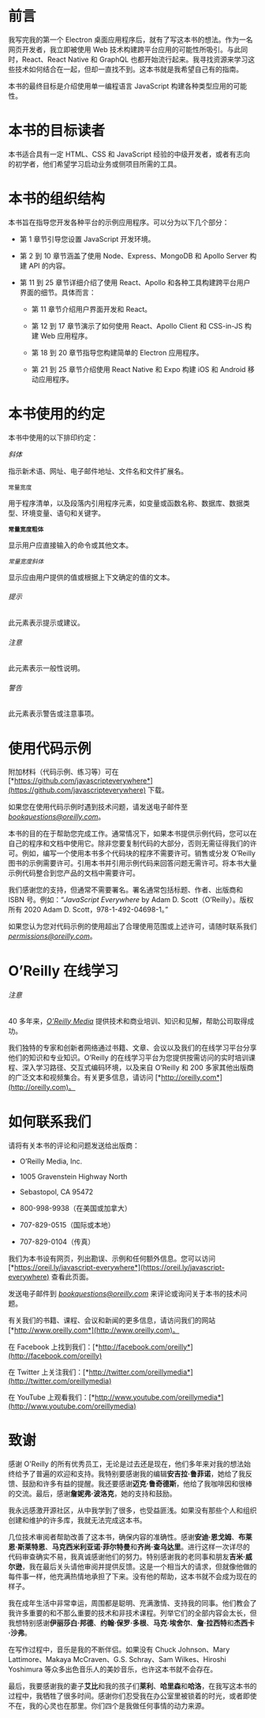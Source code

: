 # 前言

我写完我的第一个 Electron 桌面应用程序后，就有了写这本书的想法。作为一名网页开发者，我立即被使用 Web 技术构建跨平台应用的可能性所吸引。与此同时，React、React Native 和 GraphQL 也都开始流行起来。我寻找资源来学习这些技术如何结合在一起，但却一直找不到。这本书就是我希望自己有的指南。

本书的最终目标是介绍使用单一编程语言 JavaScript 构建各种类型应用的可能性。

# 本书的目标读者

本书适合具有一定 HTML、CSS 和 JavaScript 经验的中级开发者，或者有志向的初学者，他们希望学习启动业务或侧项目所需的工具。

# 本书的组织结构

本书旨在指导您开发各种平台的示例应用程序。可以分为以下几个部分：

+   第 1 章节引导您设置 JavaScript 开发环境。

+   第 2 到 10 章节涵盖了使用 Node、Express、MongoDB 和 Apollo Server 构建 API 的内容。

+   第 11 到 25 章节详细介绍了使用 React、Apollo 和各种工具构建跨平台用户界面的细节。具体而言：

    +   第 11 章节介绍用户界面开发和 React。

    +   第 12 到 17 章节演示了如何使用 React、Apollo Client 和 CSS-in-JS 构建 Web 应用程序。

    +   第 18 到 20 章节指导您构建简单的 Electron 应用程序。

    +   第 21 到 25 章节介绍使用 React Native 和 Expo 构建 iOS 和 Android 移动应用程序。

# 本书使用的约定

本书中使用的以下排印约定：

*斜体*

指示新术语、网址、电子邮件地址、文件名和文件扩展名。

`常量宽度`

用于程序清单，以及段落内引用程序元素，如变量或函数名称、数据库、数据类型、环境变量、语句和关键字。

**`常量宽度粗体`**

显示用户应直接输入的命令或其他文本。

*`常量宽度斜体`*

显示应由用户提供的值或根据上下文确定的值的文本。

###### 提示

此元素表示提示或建议。

###### 注意

此元素表示一般性说明。

###### 警告

此元素表示警告或注意事项。

# 使用代码示例

附加材料（代码示例、练习等）可在 [*https://github.com/javascripteverywhere*](https://github.com/javascripteverywhere) 下载。

如果您在使用代码示例时遇到技术问题，请发送电子邮件至 *bookquestions@oreilly.com*。

本书的目的在于帮助您完成工作。通常情况下，如果本书提供示例代码，您可以在自己的程序和文档中使用它。除非您要复制代码的大部分，否则无需征得我们的许可。例如，编写一个使用本书多个代码块的程序不需要许可。销售或分发 O’Reilly 图书的示例需要许可。引用本书并引用示例代码来回答问题无需许可。将本书大量示例代码整合到您产品的文档中需要许可。

我们感谢您的支持，但通常不需要署名。署名通常包括标题、作者、出版商和 ISBN 号。例如：“*JavaScript Everywhere* by Adam D. Scott（O’Reilly）。版权所有 2020 Adam D. Scott，978-1-492-04698-1。”

如果您认为您对代码示例的使用超出了合理使用范围或上述许可，请随时联系我们 *permissions@oreilly.com*。

# O’Reilly 在线学习

###### 注意

40 多年来，[*O’Reilly Media*](http://oreilly.com) 提供技术和商业培训、知识和见解，帮助公司取得成功。

我们独特的专家和创新者网络通过书籍、文章、会议以及我们的在线学习平台分享他们的知识和专业知识。O’Reilly 的在线学习平台为您提供按需访问的实时培训课程、深入学习路径、交互式编码环境，以及来自 O’Reilly 和 200 多家其他出版商的广泛文本和视频集合。有关更多信息，请访问 [*http://oreilly.com*](http://oreilly.com)。

# 如何联系我们

请将有关本书的评论和问题发送给出版商：

+   O’Reilly Media, Inc.

+   1005 Gravenstein Highway North

+   Sebastopol, CA 95472

+   800-998-9938（在美国或加拿大）

+   707-829-0515（国际或本地）

+   707-829-0104（传真）

我们为本书设有网页，列出勘误、示例和任何额外信息。您可以访问 [*https://oreil.ly/javascript-everywhere*](https://oreil.ly/javascript-everywhere) 查看此页面。

发送电子邮件到 *bookquestions@oreilly.com* 来评论或询问关于本书的技术问题。

有关我们的书籍、课程、会议和新闻的更多信息，请访问我们的网站 [*http://www.oreilly.com*](http://www.oreilly.com)。

在 Facebook 上找到我们：[*http://facebook.com/oreilly*](http://facebook.com/oreilly)

在 Twitter 上关注我们：[*http://twitter.com/oreillymedia*](http://twitter.com/oreillymedia)

在 YouTube 上观看我们：[*http://www.youtube.com/oreillymedia*](http://www.youtube.com/oreillymedia)

# 致谢

感谢 O'Reilly 的所有优秀员工，无论是过去还是现在，他们多年来对我的想法始终给予了普遍的欢迎和支持。我特别要感谢我的编辑**安吉拉·鲁菲诺**，她给了我反馈、鼓励和许多有益的提醒。我还要感谢**迈克·鲁奇德斯**，他给了我咖啡因和很棒的交流。最后，感谢**詹妮弗·波洛克**，她的支持和鼓励。

我永远感激开源社区，从中我学到了很多，也受益匪浅。如果没有那些个人和组织创建和维护的许多库，我就无法完成这本书。

几位技术审阅者帮助改善了这本书，确保内容的准确性。感谢**安迪·恩戈姆**、**布莱恩·斯莱特恩**、**马克西米利亚诺·菲尔特曼**和**齐尚·查乌达里**。进行这样一次详尽的代码审查确实不易，我真诚感谢他们的努力。特别感谢我的老同事和朋友**吉米·威尔逊**，我在最后关头请他审阅并提供反馈。这是一个相当大的请求，但就像他做的每件事一样，他充满热情地承担了下来。没有他的帮助，这本书就不会成为现在的样子。

我在成年生活中非常幸运，周围都是聪明、充满激情、支持我的同事。他们教会了我许多重要的和不那么重要的技术和非技术课程。列举它们的全部内容会太长，但我想特别感谢**伊丽莎白·邦德**、**约翰·保罗·多根**、**马克·埃舍尔**、**詹·拉西特**和**杰西卡·沙弗**。

在写作过程中，音乐是我的不断伴侣。如果没有 Chuck Johnson、Mary Lattimore、Makaya McCraven、G.S. Schray、Sam Wilkes、Hiroshi Yoshimura 等众多出色音乐人的美妙音乐，也许这本书就不会存在。

最后，我要感谢我的妻子**艾比**和我的孩子们**莱利**、**哈里森**和**哈洛**，在我写这本书的过程中，我牺牲了很多时间。感谢你们忍受我在办公室里被锁着的时光，或者即使不在，我的心灵也在那里。你们四个是我做任何事情的动力来源。
